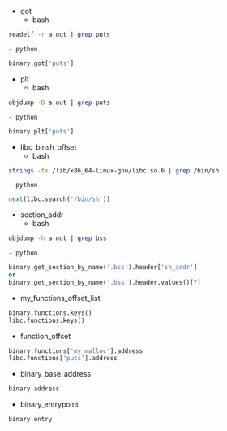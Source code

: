 * got
    - bash
```bash
readelf -r a.out | grep puts
```
    - python
```python
binary.got['puts']
```

* plt
    - bash
```bash
objdump -D a.out | grep puts
```
    - python
```python
binary.plt['puts']
```

* libc_binsh_offset
    - bash
```bash
strings -tx /lib/x86_64-linux-gnu/libc.so.6 | grep /bin/sh
```
    - python
```python
next(libc.search('/bin/sh'))
```

* section_addr
    - bash
```bash
objdump -h a.out | grep bss
```
    - python
```python
binary.get_section_by_name('.bss').header['sh_addr']
or
binary.get_section_by_name('.bss').header.values()[7]
```

* my_functions_offset_list
```python
binary.functions.keys()
libc.functions.keys()
```

* function_offset
```python
binary.functions['my_malloc'].address
libc.functions['puts'].address
```

* binary_base_address
```python
binary.address
```

* binary_entrypoint
```python
binary.entry
```
